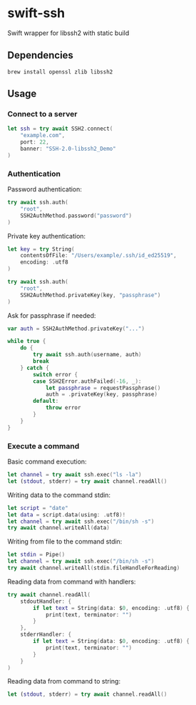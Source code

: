 # swift-ssh

Swift wrapper for libssh2 with static build

## Dependencies

```
brew install openssl zlib libssh2
```

## Usage

### Connect to a server

```swift
let ssh = try await SSH2.connect(
    "example.com",
    port: 22,
    banner: "SSH-2.0-libssh2_Demo"
)
```

### Authentication

Password authentication:

```swift
try await ssh.auth(
    "root",
    SSH2AuthMethod.password("password")
)
```

Private key authentication:

```swift
let key = try String(
    contentsOfFile: "/Users/example/.ssh/id_ed25519",
    encoding: .utf8
)

try await ssh.auth(
    "root",
    SSH2AuthMethod.privateKey(key, "passphrase")
)
```

Ask for passphrase if needed:

```swift
var auth = SSH2AuthMethod.privateKey("...")

while true {
    do {
        try await ssh.auth(username, auth)
        break
    } catch {
        switch error {
        case SSH2Error.authFailed(-16, _):
            let passphrase = requestPassphrase()
            auth = .privateKey(key, passphrase)
        default:
            throw error
        }
    }
}
```

### Execute a command

Basic command execution:

```swift
let channel = try await ssh.exec("ls -la")
let (stdout, stderr) = try await channel.readAll()
```

Writing data to the command stdin:

```swift
let script = "date"
let data = script.data(using: .utf8)!
let channel = try await ssh.exec("/bin/sh -s")
try await channel.writeAll(data)
```

Writing from file to the command stdin:

```swift
let stdin = Pipe()
let channel = try await ssh.exec("/bin/sh -s")
try await channel.writeAll(stdin.fileHandleForReading)
```

Reading data from command with handlers:

```swift
try await channel.readAll(
    stdoutHandler: {
        if let text = String(data: $0, encoding: .utf8) {
            print(text, terminator: "")
        }
    },
    stderrHandler: {
        if let text = String(data: $0, encoding: .utf8) {
            print(text, terminator: "")
        }
    }
)
```

Reading data from command to string:

```swift
let (stdout, stderr) = try await channel.readAll()
```
